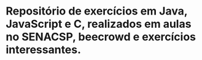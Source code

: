 # Repositório de exercícios em Java, JavaScript e C, realizados em aulas no SENACSP, beecrowd e exercícios interessantes.
